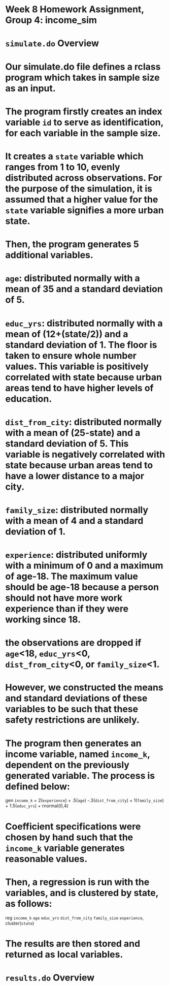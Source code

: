 # Week 8 Homework Assignment, Group 4: income_sim

# `simulate.do` Overview

# Our simulate.do file defines a rclass program which takes in sample size as an input.
# The program firstly creates an index variable `id` to serve as identification, for each variable in the sample size.
# It creates a `state` variable which ranges from 1 to 10, evenly distributed across observations. For the purpose of the simulation, it is assumed that a higher value for the `state` variable signifies a more urban state.
# Then, the program generates 5 additional variables.

# `age`: distributed normally with a mean of 35 and a standard deviation of 5.

# `educ_yrs`: distributed normally with a mean of (12+(state/2)) and a standard deviation of 1. The floor is taken to ensure whole number values. This variable is positively correlated with state because urban areas tend to have higher levels of education.

# `dist_from_city`: distributed normally with a mean of (25-state) and a standard deviation of 5. This variable is negatively correlated with state because urban areas tend to have a lower distance to a major city.

# `family_size`: distributed normally with a mean of 4 and a standard deviation of 1.

# `experience`: distributed uniformly with a minimum of 0 and a maximum of age-18. The maximum value should be age-18 because a person should not have more work experience than if they were working since 18.

# the observations are dropped if `age`<18, `educ_yrs`<0, `dist_from_city`<0, or `family_size`<1.
# However, we constructed the means and standard deviations of these variables to be such that these safety restrictions are unlikely.

# The program then generates an income variable, named `income_k`, dependent on the previously generated variable. The process is defined below:

gen `income_k` = 2(`experience`) + .5(`age`) -.3(`dist_from_city`) + 1(`family_size`) + 1.5(`educ_yrs`) + rnormal(0,4)

# Coefficient specifications were chosen by hand such that the `income_k` variable generates reasonable values.

# Then, a regression is run with the variables, and is clustered by state, as follows:

reg `income_k` `age` `educ_yrs` `dist_from_city` `family_size` `experience`, cluster(`state`)

# The results are then stored and returned as local variables. 

# `results.do` Overview
